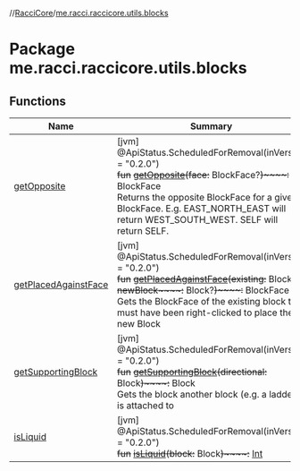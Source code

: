 //[RacciCore](../../index.md)/[me.racci.raccicore.utils.blocks](index.md)

# Package me.racci.raccicore.utils.blocks

## Functions

| Name | Summary |
|---|---|
| [getOpposite](get-opposite.md) | [jvm]<br>@ApiStatus.ScheduledForRemoval(inVersion = "0.2.0")<br>~~fun~~ [~~getOpposite~~](get-opposite.md)~~(~~~~face~~~~:~~ BlockFace?~~)~~~~:~~ BlockFace<br>Returns the opposite BlockFace for a given BlockFace. E.g. EAST_NORTH_EAST will return WEST_SOUTH_WEST. SELF will return SELF. |
| [getPlacedAgainstFace](get-placed-against-face.md) | [jvm]<br>@ApiStatus.ScheduledForRemoval(inVersion = "0.2.0")<br>~~fun~~ [~~getPlacedAgainstFace~~](get-placed-against-face.md)~~(~~~~existing~~~~:~~ Block~~,~~ ~~newBlock~~~~:~~ Block?~~)~~~~:~~ BlockFace<br>Gets the BlockFace of the existing block that must have been right-clicked to place the new Block |
| [getSupportingBlock](get-supporting-block.md) | [jvm]<br>@ApiStatus.ScheduledForRemoval(inVersion = "0.2.0")<br>~~fun~~ [~~getSupportingBlock~~](get-supporting-block.md)~~(~~~~directional~~~~:~~ Block~~)~~~~:~~ Block<br>Gets the block another block (e.g. a ladder) is attached to |
| [isLiquid](is-liquid.md) | [jvm]<br>@ApiStatus.ScheduledForRemoval(inVersion = "0.2.0")<br>~~fun~~ [~~isLiquid~~](is-liquid.md)~~(~~~~block~~~~:~~ Block~~)~~~~:~~ [Int](https://kotlinlang.org/api/latest/jvm/stdlib/kotlin/-int/index.html) |
